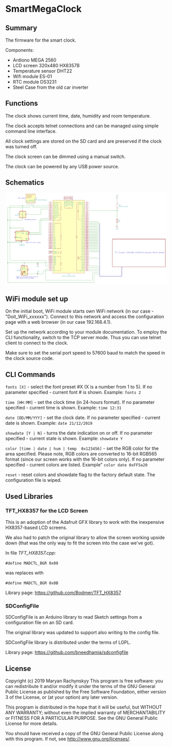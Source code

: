 # SmartMegaClock

## Summary

The firmware for the smart clock.

Components:
 * Ardiono MEGA 2560
 * LCD screen 320x480 HX8357B
 * Temperature sensor DHT22
 * Wifi module ES-01
 * RTC module DS3231
 * Steel Case from the old car inverter

## Functions

The clock shows current time, date, humidity and room temperature.

The clock accepts telnet connections and can be managed using simple command line interface.

All clock settings are stored on the SD card and are preserved if the clock was turned off.

The clock screen can be dimmed using a manual switch. 

The clock can be powered by any USB power source.

## Schematics

![Smart Clock Schematics](/schematics/smart_clock_schematics.png)

## WiFi module set up

On the initial boot, WiFi module starts own WiFi network (in our case - "Doit_WiFi_xxxxxx"). Connect to this network and access the configuration page
with a web browser (in our case 192.168.4.1). 

Set up the network according to your module documentation. To employ the CLI functionality, switch to the TCP server mode. Thus you can use telnet client to connect to the clock.

Make sure to set the serial port speed to 57600 baud to match the speed in the clock source code.

## CLI Commands <implementation pending>

`fonts [X]` - select the font preset #X (X is a number from 1 to 5). If no parameter specified - current font # is shown. Example: `fonts 2`

`time [HH:MM]` - set the clock time (in 24-hours format). If no parameter specified - current time is shown. Example: `time 12:31`

`date [DD/MM/YYY]` - set the clock date. If no parameter specified - current date is shown. Example: `date 21/12/2019`

`showdate [Y | N]` - turns the date indication on or off. If no parameter specified - current state is shown. Example: `showdate Y`

`color [time | date | hum | temp  0x123456]` - set the RGB color for the area specified. Please note, RGB colors are converted to 16-bit RGB565 format (since our screen works with the 16-bit colors only). If no parameter specified - current colors are listed.  Example" `color date 0xFF5a20`

`reset` - reset colors and showdate flag to the factory default state. The configuration file is wiped.


## Used Libraries

### TFT_HX8357 for the LCD Screen

This is an adoption of the Adafruit GFX library to work with the inexpensive HX8357-based LCD screens.

We also had to patch the original library to allow the screen working upside down (that was the only way to fit the screen into the case we've got).

In file *TFT_HX8357.cpp*:
 
`#define MADCTL_BGR 0x08`

was replaces with

`#define MADCTL_BGR 0x0B`

Library page: https://github.com/Bodmer/TFT_HX8357

### SDConfigFile

SDConfigFile is an Arduino library to read Sketch settings from a configuration file on an SD card.

The original library was updated to support also writing to the config file.

SDConfigFile library is distributed under the terms of LGPL.

Library page: https://github.com/bneedhamia/sdconfigfile

## License 

Copyright (c) 2019 Maryan Rachynskyy
This program is free software: you can redistribute it and/or modify
it under the terms of the GNU General Public License as published by
the Free Software Foundation, either version 3 of the License, or
(at your option) any later version.

This program is distributed in the hope that it will be useful,
but WITHOUT ANY WARRANTY; without even the implied warranty of
MERCHANTABILITY or FITNESS FOR A PARTICULAR PURPOSE.  See the
GNU General Public License for more details.

You should have received a copy of the GNU General Public License
along with this program.  If not, see http://www.gnu.org/licenses/.
